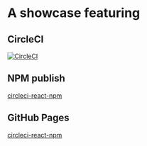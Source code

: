 # A showcase featuring

## CircleCI

[![CircleCI](https://circleci.com/gh/gesposito/circleci-react-npm.svg?style=svg)](https://circleci.com/gh/gesposito/circleci-react-npm)

## NPM publish

[circleci-react-npm](https://www.npmjs.com/package/circleci-react-npm)

## GitHub Pages

[circleci-react-npm](https://gesposito.github.io/circleci-react-npm/)

